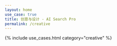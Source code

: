```yaml
---
layout: home
use_case: true
title: 创意与设计 - AI Search Pro
permalink: /creative
---
```


{% include use_cases.html category="creative" %}